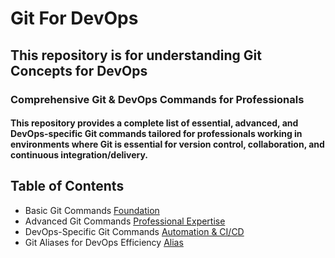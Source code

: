 # Git For DevOps


## This repository is for understanding Git Concepts for DevOps

### Comprehensive Git & DevOps Commands for Professionals
#### This repository provides a complete list of essential, advanced, and DevOps-specific Git commands tailored for professionals working in environments where Git is essential for version control, collaboration, and continuous integration/delivery.

## Table of Contents
- Basic Git Commands [Foundation](https://github.com/iemafzalhassan/Git_for_DevOps/blob/main/Command.md#basic-git-commands-foundation) 
- Advanced Git Commands [Professional Expertise](https://github.com/iemafzalhassan/Git_for_DevOps/blob/main/Command.md#advanced-git-commands-professional-expertise) 
- DevOps-Specific Git Commands [Automation & CI/CD](https://github.com/iemafzalhassan/Git_for_DevOps/blob/main/Command.md#devops-specific-git-commands-automation--cicd) 
- Git Aliases for DevOps Efficiency [Alias](https://github.com/iemafzalhassan/Git_for_DevOps/blob/main/Command.md#git-aliases-for-devops-efficiency) 
